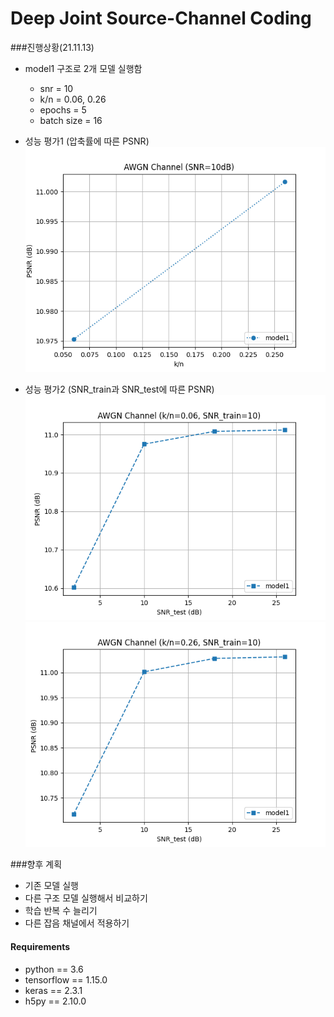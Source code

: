 # Deep Joint Source-Channel Coding

###진행상황(21.11.13)
- model1 구조로 2개 모델 실행함
  - snr = 10
  - k/n = 0.06, 0.26
  - epochs = 5
  - batch size = 16  
    

- 성능 평가1 (압축률에 따른 PSNR)
![kn_10](./kn_10.png)


- 성능 평가2 (SNR_train과 SNR_test에 따른 PSNR)
![test_0.06](./test_0.06.png)
![test_0.26](./test_0.26.png)

###향후 계획
- 기존 모델 실행
- 다른 구조 모델 실행해서 비교하기
- 학습 반복 수 늘리기
- 다른 잡음 채널에서 적용하기



#### Requirements
* python == 3.6
* tensorflow == 1.15.0
* keras == 2.3.1
* h5py == 2.10.0

